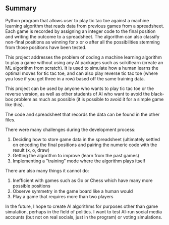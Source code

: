 ## Summary
Python program that allows user to play tic tac toe against a machine learning algorithm that reads data from previous games from a spreadsheet. Each game is recorded by assigning an integer code to the final position and writing the outcome to a spreadsheet. The algorithm can also classify non-final positions as winning for x or o after all the possibilities stemming from those positions have been tested. 

This project addresses the problem of coding a machine learning algorithm to play a game without using any AI packages such as scikitlearn (create an ML algorithm from scratch). It is used to simulate how a human learns the optimal moves for tic tac toe, and can also play reverse tic tac toe (where you lose if you get three in a row) based off the same training data. 

This project can be used by anyone who wants to play tic tac toe or the reverse version, as well as other students of AI who want to avoid the black-box problem as much as possible (it is possible to avoid it for a simple game like this). 

The code and spreadsheet that records the data can be found in the other files.

There were many challenges during the development process:
1. Deciding how to store game data in the spreadsheet (ultimately settled on encoding the final positions and pairing the numeric code with the result (x, o, draw)
2. Getting the algorithm to improve (learn from the past games)
3. Implementing a "training" mode where the algorithm plays itself

There are also many things it cannot do:
1. Inefficient with games such as Go or Chess which have many more possible positions
2. Observe symmetry in the game board like a human would
3. Play a game that requires more than two players

In the future, I hope to create AI algorithms for purposes other than game simulation, perhaps in the field of politics. I want to test AI-run social media accounts (but not on real socials, just in the program) or voting simulations. 
